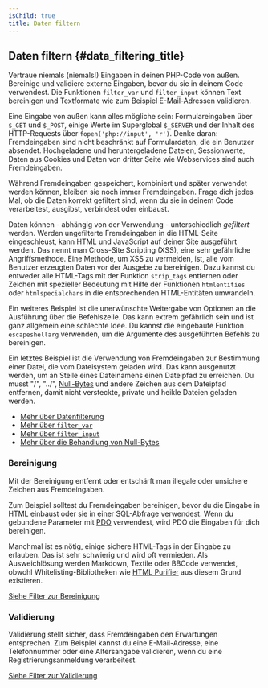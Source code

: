 ```yaml
---
isChild: true
title: Daten filtern
---
```


## Daten filtern {#data_filtering_title}

Vertraue niemals (niemals!) Eingaben in deinen PHP-Code von außen. Bereinige und validiere externe Eingaben, bevor du sie in deinem Code verwendest. Die Funktionen `filter_var` und `filter_input` können Text bereinigen und Textformate wie zum Beispiel E-Mail-Adressen validieren.

Eine Eingabe von außen kann alles mögliche  sein: Formulareingaben über `$_GET` und `$_POST`, einige Werte im Superglobal `$_SERVER` und der Inhalt des HTTP-Requests über `fopen('php://input', 'r')`. Denke daran: Fremdeingaben sind nicht beschränkt auf Formulardaten, die ein Benutzer absendet. Hochgeladene und heruntergeladene Dateien, Sessionwerte, Daten aus Cookies und Daten von dritter Seite wie Webservices sind auch Fremdeingaben.

Während Fremdeingaben gespeichert, kombiniert und später verwendet werden können, bleiben sie noch immer Fremdeingaben. Frage dich jedes  Mal, ob die Daten korrekt gefiltert sind, wenn du sie in deinem Code verarbeitest, ausgibst, verbindest oder einbaust.

Daten können - abhängig von der Verwendung - unterschiedlich _gefiltert_ werden. Werden ungefilterte Fremdeingaben in die HTML-Seite eingeschleust, kann HTML und JavaScript auf deiner Site ausgeführt werden. Das nennt man Cross-Site Scripting (XSS), eine sehr gefährliche Angriffsmethode. Eine Methode, um XSS zu vermeiden, ist, alle vom Benutzer erzeugten Daten vor der Ausgebe zu bereinigen. Dazu kannst du entweder alle HTML-Tags mit der Funktion `strip_tags` entfernen oder Zeichen mit spezieller Bedeutung mit Hilfe der Funktionen `htmlentities` oder `htmlspecialchars` in die entsprechenden HTML-Entitäten umwandeln.

Ein weiteres Beispiel ist die unerwünschte Weitergabe von Optionen an die Ausführung über die Befehlszeile. Das kann extrem gefährlich sein und ist ganz allgemein eine schlechte Idee. Du kannst die eingebaute Funktion `escapeshellarg` verwenden, um die Argumente des ausgeführten Befehls zu bereinigen.

Ein letztes Beispiel ist die Verwendung von Fremdeingaben zur Bestimmung einer Datei, die vom Dateisystem geladen wird. Das kann ausgenutzt werden, um an Stelle eines Dateinamens einen Dateipfad zu erreichen. Du musst "/", "../", [Null-Bytes][6] und andere Zeichen aus dem Dateipfad entfernen, damit nicht versteckte, private und heikle Dateien geladen werden.

* [Mehr über Datenfilterung][1]
* [Mehr über `filter_var`][4]
* [Mehr über `filter_input`][5]
* [Mehr über die Behandlung von Null-Bytes][6]

### Bereinigung

Mit der Bereinigung entfernt oder entschärft man illegale oder unsichere Zeichen aus Fremdeingaben.

Zum Beispiel solltest du Fremdeingaben bereinigen, bevor du die Eingabe in HTML einbaust oder sie in einer SQL-Abfrage verwendest. Wenn du gebundene Parameter mit [PDO](#databases) verwendest, wird PDO die Eingaben für dich bereinigen.

Manchmal ist es nötig, einige sichere HTML-Tags in der Eingabe zu erlauben. Das ist sehr schwierig und wird oft vermieden. Als Ausweichlösung werden Markdown, Textile oder BBCode verwendet, obwohl Whitelisting-Bibliotheken wie [HTML Purifier][html-purifier] aus diesem Grund existieren.


[Siehe Filter zur Bereinigung][2]

### Validierung

Validierung stellt sicher, dass Fremdeingaben den Erwartungen entsprechen. Zum Beispiel kannst du eine E-Mail-Adresse, eine Telefonnummer oder eine Altersangabe validieren, wenn du eine Registrierungsanmeldung verarbeitest.

[Siehe Filter zur Validierung][3]

[1]: http://www.php.net/manual/de/book.filter.php
[2]: http://www.php.net/manual/de/filter.filters.sanitize.php
[3]: http://www.php.net/manual/de/filter.filters.validate.php
[4]: http://php.net/manual/de/function.filter-var.php
[5]: http://www.php.net/manual/de/function.filter-input.php
[6]: http://php.net/manual/de/security.filesystem.nullbytes.php
[html-purifier]: http://htmlpurifier.org/
